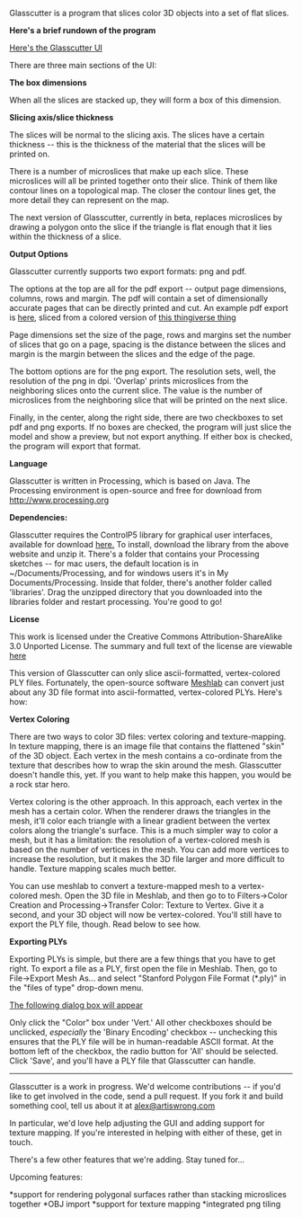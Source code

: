 Glasscutter is a program that slices color 3D objects into a set of
flat slices.

**Here's a brief rundown of the program**

[Here's the Glasscutter UI](http://imgur.com/3wQSfQg)

There are three main sections of the UI:

**The box dimensions**

When all the slices are stacked up, they will form a box of this
dimension.

**Slicing axis/slice thickness**

The slices will be normal to the slicing axis.  The slices have a
certain thickness -- this is the thickness of the material that the
slices will be printed on.

There is a number of microslices that make up each slice.  These
microslices will all be printed together onto their slice.  Think of
them like contour lines on a topological map.  The closer the contour
lines get, the more detail they can represent on the map.

The next version of Glasscutter, currently in beta, replaces
microslices by drawing a polygon onto the slice if the triangle is
flat enough that it lies within the thickness of a slice.

**Output Options**

Glasscutter currently supports two export formats:  png and pdf.  

The options at the top are all for the pdf export -- output page
dimensions, columns, rows and margin.  The pdf will contain a
set of dimensionally accurate pages that can be directly printed and cut.
An example pdf export is [here](http://imgur.com/Lzw1tOf), sliced from
a colored version of [this thingiverse thing](http://www.thingiverse.com/thing:32477)

Page dimensions set the size of the page, rows and margins set the
number of slices that go on a page, spacing is the distance between
the slices and margin is the margin between the slices and the edge of
the page.

The bottom options are for the png export.  The resolution sets, well,
the resolution of the png in dpi.  'Overlap' prints microslices from
the neighboring slices onto the current slice.  The value is the
number of microslices from the neighboring slice that will be printed
on the next slice.

Finally, in the center, along the right side, there are two checkboxes to set pdf and png
exports.  If no boxes are checked, the program will just slice the
model and show a preview, but not export anything.  If either box is
checked, the program will export that format.

**Language**

Glasscutter is written in Processing, which is based on Java.  The
Processing environment is open-source and free for download from
http://www.processing.org 

**Dependencies:**

Glasscutter requires the ControlP5 library for graphical user
interfaces, available for download [here.](http://www.sojamo.de/libraries/controlP5/)
To install, download the library from the above website and unzip it.
There's a folder that contains your Processing sketches -- for mac
users, the default location is in ~/Documents/Processing, and for
windows users it's in My Documents/Processing.  Inside that folder,
there's another folder called 'libraries'.  Drag the unzipped
directory that you downloaded into the libraries folder and restart
processing.  You're good to go!

**License**

This work is licensed under the Creative Commons Attribution-ShareAlike
3.0 Unported License.
The summary and full text of the license are viewable [here](http://creativecommons.org/licenses/by-sa/3.0/deed.en_US)


This version of Glasscutter can only slice ascii-formatted,
vertex-colored PLY files.  Fortunately, the open-source software
[Meshlab](http://meshlab.sourceforge.net/) can convert just about any 3D
file format into ascii-formatted, vertex-colored PLYs.  Here's how:

**Vertex Coloring**

There are two ways to color 3D files:
vertex coloring and texture-mapping.  In texture mapping, there is an
image file that contains the flattened "skin" of the 3D object.  Each
vertex in the mesh contains a co-ordinate from the texture that
describes how to wrap the skin around the mesh.  Glasscutter doesn't
handle this, yet.  If you want to help make this happen, you would
be a rock star hero.

Vertex coloring is the other approach.  In this approach, each vertex
in the mesh has a certain color.  When the renderer draws the
triangles in the mesh, it'll color each triangle with a linear
gradient between the vertex colors along the triangle's surface.  This
is a much simpler way to color a mesh, but it has a limitation:  the
resolution of a vertex-colored mesh is based on the number of vertices
in the mesh.  You can add more vertices to increase the resolution,
but it makes the 3D file larger and more difficult to handle.  Texture
mapping scales much better.  

You can use meshlab to convert a texture-mapped mesh to a
vertex-colored mesh.  Open the 3D file in Meshlab, and then go to to
Filters->Color Creation and Processing->Transfer Color: Texture to
Vertex.  Give it a second, and your 3D object will now be
vertex-colored.  You'll still have to export the PLY file, though.
Read below to see how.


**Exporting PLYs**

Exporting PLYs is simple, but there are a few things that you have to
get right.  To export a file as a PLY, first open the file in
Meshlab.  Then, go to File->Export Mesh As... and select "Stanford
Polygon File Format (*.ply)" in the "files of type" drop-down menu.
 
[The following dialog box will appear](http://imgur.com/WbxmJFI)

Only click the "Color" box under 'Vert.'  All other checkboxes should
be unclicked, _especially_ the 'Binary Encoding' checkbox --
unchecking this ensures that the PLY file will be in human-readable
ASCII format.  At the bottom left of the checkbox, the radio button
for 'All' should be selected.  
Click 'Save', and you'll have a PLY file that Glasscutter can handle.


*********************************************************************

Glasscutter is a work in progress.  We'd welcome contributions -- if
you'd like to get involved in the code, send a pull request.  If you
fork it and build something cool, tell us about it at
alex@artiswrong.com

In particular, we'd love help adjusting the GUI and adding support for
texture mapping.  If you're interested in helping with either of
these, get in touch.

There's a few other features that we're adding.  Stay tuned for...

Upcoming features:

*support for rendering polygonal surfaces rather than stacking microslices together
*OBJ import
*support for texture mapping
*integrated png tiling
